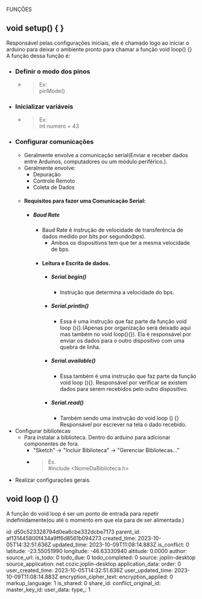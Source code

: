 FUNÇÕES

## void setup() { }
Responsável pelas configurações iniciais, ele é chamado logo ao iniciar o arduino para deixar o ambiente pronto para chamar a função void loop() {}
A função dessa função é:
- ### Definir o modo dos pinos
	- > Ex:<br> pinMode()
- ### Inicializar variáveis
	- > Ex:<br> int numero = 43
- ### Configurar comunicações
	- Geralmente envolve a comunicação serial(Enviar e receber dados entre Arduinos, computadores ou um módulo periférico.).
	- Geralmente envolve:
		- Depuração
		- Controle Remoto
		- Coleta de Dados
	- #### Requisitos para fazer uma Comunicação Serial:
		- ##### Baud Rate
			- Baud Rate é instrução de velocidade de transferência de dados medido por bits por segundo(bps).
				- Ambos os dispositivos tem que ter a mesma velocidade de bps.
			- #### Leitura e Escrita de dados.
				- ##### Serial.begin()
					- Instrução que determina a velocidade do bps.
				- ##### Serial.println()
					- Essa é uma instrução que faz parte da função void loop (){}.(Apenas por organização será deixado aqui mas também no void loop(){}). Ela é responsável por enviar os dados para o outro dispositivo com uma quebra de linha.
				- ##### Serial.available()
					- Essa também é uma instrução que faz parte da função void loop (){}. Responsável por verificar se existem dados para serem recebidos pelo outro dispositivo.
				- ##### Serial.read()
					- Também sendo uma instrução do void loop () {} Responsável por escrever na tela o dado recebido.
- Configurar bibliotecas
	- Para instalar a biblioteca. Dentro do arduino para adicionar componentes de fora.
		- "Sketch" -> "Incluir Biblioteca" -> "Gerenciar Bibliotecas..."
		- > Ex. <br> #include <NomeDaBiblioteca.h>
- Realizar configurações gerais.

## void loop () {}
A função do void loop é ser um ponto de entrada para repetir indefinidamente(ou até o momento em que ela para de ser alimentada.)


id: d50c523328794d0ea6cbe332dcbe7173
parent_id: af131445800f434a9ff6d8561b094273
created_time: 2023-10-05T14:32:51.636Z
updated_time: 2023-10-09T11:08:14.883Z
is_conflict: 0
latitude: -23.55051990
longitude: -46.63330940
altitude: 0.0000
author: 
source_url: 
is_todo: 0
todo_due: 0
todo_completed: 0
source: joplin-desktop
source_application: net.cozic.joplin-desktop
application_data: 
order: 0
user_created_time: 2023-10-05T14:32:51.636Z
user_updated_time: 2023-10-09T11:08:14.883Z
encryption_cipher_text: 
encryption_applied: 0
markup_language: 1
is_shared: 0
share_id: 
conflict_original_id: 
master_key_id: 
user_data: 
type_: 1